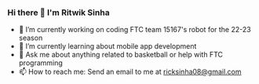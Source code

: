 ### Hi there 👋 I'm Ritwik Sinha

- 🔭 I’m currently working on coding FTC team 15167's robot for the 22-23 season
- 🌱 I’m currently learning about mobile app development
- 💬 Ask me about anything related to basketball or help with FTC programming 
- 📫 How to reach me: Send an email to me at ricksinha08@gmail.com
